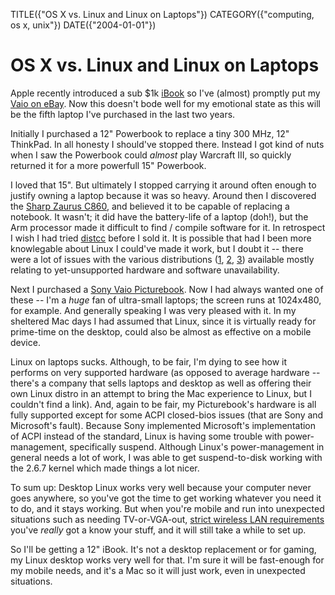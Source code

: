 TITLE({"OS X vs. Linux and Linux on Laptops"})
CATEGORY({"computing, os x, unix"})
DATE({"2004-01-01"})

OS X vs. Linux and Linux on Laptops
===================================

Apple recently introduced a sub $1k
[iBook](http://www.apple.com/ibook/) so I've (almost) promptly put my
[Vaio on
eBay](http://cgi.ebay.com/ws/eBayISAPI.dll?ViewItem&item=6717542838).
Now this doesn't bode well for my emotional state as this will be the
fifth laptop I've purchased in the last two years.

Initially I purchased a 12" Powerbook to replace a tiny 300 MHz, 12"
ThinkPad. In all honesty I should've stopped there. Instead I got kind
of nuts when I saw the Powerbook could *almost* play Warcraft III, so
quickly returned it for a more powerfull 15" Powerbook.

I loved that 15". But ultimately I stopped carrying it around often
enough to justify owning a laptop because it was so heavy. Around then I
discovered the [Sharp Zaurus
C860](http://www.pdabuyersguide.com/sharp_zaurus_C860.htm), and believed
it to be capable of replacing a notebook. It wasn't; it did have the
battery-life of a laptop (doh!), but the Arm processor made it difficult
to find / compile software for it. In retrospect I wish I had tried
[distcc](http://freshmeat.net/projects/distcc/?branch_id=29642&release_id=175494)
before I sold it. It is possible that had I been more knowlegable about
Linux I could've made it work, but I doubt it -- there were a lot of
issues with the various distributions ([1](http://www.pdaxrom.org/),
[2](http://openzaurus.org/www/),
[3](http://my-zaurus.narod.ru/cacko.html)) available mostly relating to
yet-unsupported hardware and software unavailability.

Next I purchased a [Sony Vaio
Picturebook](http://eseth.com/filez/vaio/). Now I had always wanted one
of these -- I'm a *huge* fan of ultra-small laptops; the screen runs
at 1024x480, for example. And generally speaking I was very pleased with
it. In my sheltered Mac days I had assumed that Linux, since it is
virtually ready for prime-time on the desktop, could also be almost as
effective on a mobile device.

Linux on laptops sucks. Although, to be fair, I'm dying to see how it
performs on very supported hardware (as opposed to average hardware
--there's a company that sells laptops and desktop as well as offering
their own Linux distro in an attempt to bring the Mac experience to
Linux, but I couldn't find a link). And, again to be fair, my
Picturebook's hardware is all fully supported except for some ACPI
closed-bios issues (that are Sony and Microsoft's fault). Because Sony
implemented Microsoft's implementation of ACPI instead of the standard,
Linux is having some trouble with power-management, specifically
suspend. Although Linux's power-management in general needs a lot of
work, I was able to get suspend-to-disk working with the 2.6.7 kernel
which made things a lot nicer.

To sum up: Desktop Linux works very well because your computer never
goes anywhere, so you've got the time to get working whatever you need
it to do, and it stays working. But when you're mobile and run into
unexpected situations such as needing TV-or-VGA-out, [strict wireless
LAN requirements](http://wireless.utah.edu/global/dot1x/index.html)
you've *really* got a know your stuff, and it will still take a while
to set up.

So I'll be getting a 12" iBook. It's not a desktop replacement or for
gaming, my Linux desktop works very well for that. I'm sure it will be
fast-enough for my mobile needs, and it's a Mac so it will just work,
even in unexpected situations.

